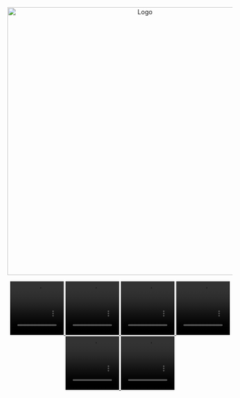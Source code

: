 <p align="center">
  <img src="assets/MakarAnim.gif" width="600" alt="Logo">
</p>

<p align="center">
  <!-- Example 1 -->
  <a href="assets/example1.MP4" target="_blank">
    <video width="120" height="120" style="object-fit: cover;" autoplay loop muted>
      <source src="assets/example1.gif" type="video/mp4">
      Tarayıcınız video etiketini desteklemiyor.
    </video>
  </a>

  <!-- Example 2 -->
  <a href="assets/example2.MP4" target="_blank">
    <video width="120" height="120" style="object-fit: cover;" autoplay loop muted>
      <source src="assets/example2.gif.mp4" type="video/mp4">
      Tarayıcınız video etiketini desteklemiyor.
    </video>
  </a>

  <!-- Example 3 -->
  <a href="assets/example3.MP4" target="_blank">
    <video width="120" height="120" style="object-fit: cover;" autoplay loop muted>
      <source src="assets/example3.gif.mp4" type="video/mp4">
      Tarayıcınız video etiketini desteklemiyor.
    </video>
  </a>

  <!-- Example 4 -->
  <a href="assets/example4.MP4" target="_blank">
    <video width="120" height="120" style="object-fit: cover;" autoplay loop muted>
      <source src="assets/example4.gif.mp4" type="video/mp4">
      Tarayıcınız video etiketini desteklemiyor.
    </video>
  </a>

  <!-- Example 5 -->
  <a href="assets/example5.MP4" target="_blank">
    <video width="120" height="120" style="object-fit: cover;" autoplay loop muted>
      <source src="assets/example5.gif.mp4" type="video/mp4">
      Tarayıcınız video etiketini desteklemiyor.
    </video>
  </a>

  <!-- Example 6 -->
  <a href="assets/example6.MP4" target="_blank">
    <video width="120" height="120" style="object-fit: cover;" autoplay loop muted>
      <source src="assets/example6.gif.mp4" type="video/mp4">
      Tarayıcınız video etiketini desteklemiyor.
    </video>
  </a>
</p>
